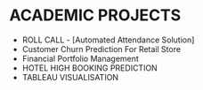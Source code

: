 # ACADEMIC PROJECTS

- ROLL CALL - [Automated Attendance Solution]
- Customer Churn Prediction For Retail Store
- Financial Portfolio Management
- HOTEL HIGH BOOKING PREDICTION
- TABLEAU VISUALISATION
